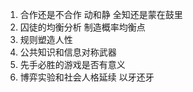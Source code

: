 1. 合作还是不合作 动和静 全知还是蒙在鼓里
2. 囚徒的均衡分析 制造概率均衡点
3. 规则塑造人性
4. 公共知识和信息对称武器
5. 先手必胜的游戏是否有意义
6. 博弈实验和社会人格延续 以牙还牙

